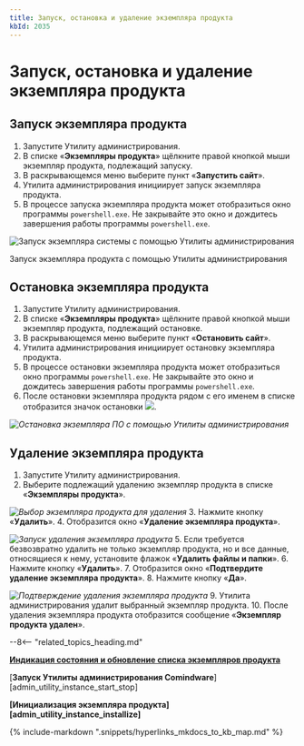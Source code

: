 ```yaml
---
title: Запуск, остановка и удаление экземпляра продукта
kbId: 2035
---
```


# Запуск, остановка и удаление экземпляра продукта

## Запуск экземпляра продукта

1. Запустите Утилиту администрирования.
2. В списке «**Экземпляры продукта**» щёлкните правой кнопкой мыши экземпляр продукта, подлежащий запуску.
3. В раскрывающемся меню выберите пункт «**Запустить сайт**».
4. Утилита администрирования инициирует запуск экземпляра продукта.
5. В процессе запуска экземпляра продукта может отобразиться окно программы `powershell.exe`. Не закрывайте это окно и дождитесь завершения работы программы `powershell.exe`.

![Запуск экземпляра системы с помощью Утилиты администрирования](https://kb.comindware.ru/assets/img_63bbd0423ca54.png)

Запуск экземпляра продукта с помощью Утилиты администрирования

## Остановка экземпляра продукта

1. Запустите Утилиту администрирования.
2. В списке «**Экземпляры продукта**» щёлкните правой кнопкой мыши экземпляр продукта, подлежащий остановке.
3. В раскрывающемся меню выберите пункт «**Остановить сайт**».
4. Утилита администрирования инициирует остановку экземпляра продукта.
5. В процессе остановки экземпляра продукта может отобразиться окно программы `powershell.exe`. Не закрывайте это окно и дождитесь завершения работы программы `powershell.exe`.
6. После остановки экземпляра продукта рядом с его именем в списке отобразится значок остановки ![](https://kb.comindware.ru/assets/img_667c2fcf30ac0.png).

_![Остановка экземпляра ПО с помощью Утилиты администрирования](https://kb.comindware.ru/assets/administration_tool11.png)_

## Удаление экземпляра продукта

1. Запустите Утилиту администрирования.
2. Выберите подлежащий удалению экземпляр продукта в списке «**Экземпляры продукта**».

_![Выбор экземпляра продукта для удаления](https://kb.comindware.ru/assets/img_667c2ccb60e43.png)_
3. Нажмите кнопку «**Удалить**».
4. Отобразится окно «**Удаление экземпляра продукта**».

_![Запуск удаления экземпляра продукта](https://kb.comindware.ru/assets/img_667eafcfab82b.png)_
5. Если требуется безвозвратно удалить не только экземпляр продукта, но и все данные, относящиеся к нему, установите флажок «**Удалить файлы и папки**».
6. Нажмите кнопку «**Удалить**».
7. Отобразится окно «**Подтвердите удаление экземпляра продукта**».
8. Нажмите кнопку «**Да**».

_![Подтверждение удаления экземпляра продукта](https://kb.comindware.ru/assets/img_667eafa97f0c0.png)_
9. Утилита администрирования удалит выбранный экземпляр продукта.
10. После удаления экземпляра продукта отобразится сообщение «**Экземпляр продукта удален**».

--8<-- "related_topics_heading.md"

**[Индикация состояния и обновление списка экземпляров продукта](https://kb.comindware.ru/article.php?id=2037)**

[**Запуск Утилиты администрирования Comindware**][admin_utility_instance_start_stop]

**[Инициализация экземпляра продукта][admin_utility_instance_installize]**

{% include-markdown ".snippets/hyperlinks_mkdocs_to_kb_map.md" %}
